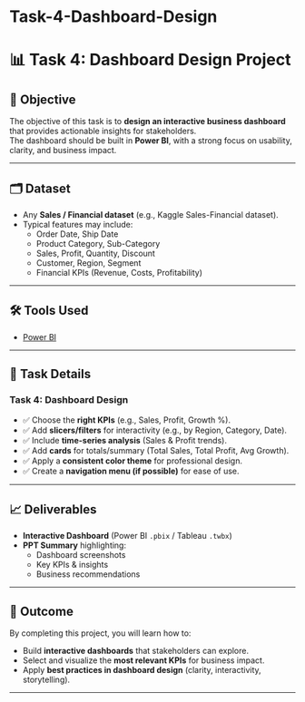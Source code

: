 # Task-4-Dashboard-Design
# 📊 Task 4: Dashboard Design Project

## 🎯 Objective
The objective of this task is to **design an interactive business dashboard** that provides actionable insights for stakeholders.  
The dashboard should be built in **Power BI**, with a strong focus on usability, clarity, and business impact.

---

## 🗂 Dataset
- Any **Sales / Financial dataset** (e.g., Kaggle Sales-Financial dataset).  
- Typical features may include:
  - Order Date, Ship Date
  - Product Category, Sub-Category
  - Sales, Profit, Quantity, Discount
  - Customer, Region, Segment
  - Financial KPIs (Revenue, Costs, Profitability)

---

## 🛠 Tools Used
- [Power BI](https://powerbi.microsoft.com/)  

---

## 📌 Task Details
### Task 4: Dashboard Design
- ✅ Choose the **right KPIs** (e.g., Sales, Profit, Growth %).  
- ✅ Add **slicers/filters** for interactivity (e.g., by Region, Category, Date).  
- ✅ Include **time-series analysis** (Sales & Profit trends).  
- ✅ Add **cards** for totals/summary (Total Sales, Total Profit, Avg Growth).  
- ✅ Apply a **consistent color theme** for professional design.  
- ✅ Create a **navigation menu (if possible)** for ease of use.  

---

## 📈 Deliverables
- **Interactive Dashboard** (Power BI `.pbix` / Tableau `.twbx`)  
- **PPT Summary** highlighting:
  - Dashboard screenshots  
  - Key KPIs & insights  
  - Business recommendations  

---

## 🚀 Outcome
By completing this project, you will learn how to:
- Build **interactive dashboards** that stakeholders can explore.  
- Select and visualize the **most relevant KPIs** for business impact.  
- Apply **best practices in dashboard design** (clarity, interactivity, storytelling).  

---
